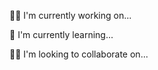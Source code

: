 👩‍💻 I'm currently working on...

🧠 I'm currently learning...

👯‍♀️ I'm looking to collaborate on...
